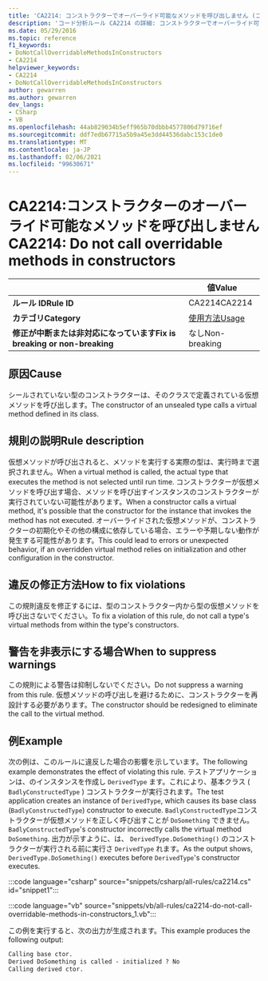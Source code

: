 ```yaml
---
title: 'CA2214: コンストラクターでオーバーライド可能なメソッドを呼び出しません (コード分析)'
description: 'コード分析ルール CA2214 の詳細: コンストラクターでオーバーライド可能なメソッドを呼び出しません'
ms.date: 05/29/2016
ms.topic: reference
f1_keywords:
- DoNotCallOverridableMethodsInConstructors
- CA2214
helpviewer_keywords:
- CA2214
- DoNotCallOverridableMethodsInConstructors
author: gewarren
ms.author: gewarren
dev_langs:
- CSharp
- VB
ms.openlocfilehash: 44ab829034b5eff965b70dbbb4577806d79716ef
ms.sourcegitcommit: ddf7edb67715a5b9a45e3dd44536dabc153c1de0
ms.translationtype: MT
ms.contentlocale: ja-JP
ms.lasthandoff: 02/06/2021
ms.locfileid: "99630671"
---
```

# <a name="ca2214-do-not-call-overridable-methods-in-constructors"></a><span data-ttu-id="5a3c5-103">CA2214:コンストラクターのオーバーライド可能なメソッドを呼び出しません</span><span class="sxs-lookup"><span data-stu-id="5a3c5-103">CA2214: Do not call overridable methods in constructors</span></span>

| | <span data-ttu-id="5a3c5-104">値</span><span class="sxs-lookup"><span data-stu-id="5a3c5-104">Value</span></span> |
|-|-|
| <span data-ttu-id="5a3c5-105">**ルール ID**</span><span class="sxs-lookup"><span data-stu-id="5a3c5-105">**Rule ID**</span></span> |<span data-ttu-id="5a3c5-106">CA2214</span><span class="sxs-lookup"><span data-stu-id="5a3c5-106">CA2214</span></span>|
| <span data-ttu-id="5a3c5-107">**カテゴリ**</span><span class="sxs-lookup"><span data-stu-id="5a3c5-107">**Category**</span></span> |[<span data-ttu-id="5a3c5-108">使用方法</span><span class="sxs-lookup"><span data-stu-id="5a3c5-108">Usage</span></span>](usage-warnings.md)|
| <span data-ttu-id="5a3c5-109">**修正が中断または非対応になっています**</span><span class="sxs-lookup"><span data-stu-id="5a3c5-109">**Fix is breaking or non-breaking**</span></span> |<span data-ttu-id="5a3c5-110">なし</span><span class="sxs-lookup"><span data-stu-id="5a3c5-110">Non-breaking</span></span>|

## <a name="cause"></a><span data-ttu-id="5a3c5-111">原因</span><span class="sxs-lookup"><span data-stu-id="5a3c5-111">Cause</span></span>

<span data-ttu-id="5a3c5-112">シールされていない型のコンストラクターは、そのクラスで定義されている仮想メソッドを呼び出します。</span><span class="sxs-lookup"><span data-stu-id="5a3c5-112">The constructor of an unsealed type calls a virtual method defined in its class.</span></span>

## <a name="rule-description"></a><span data-ttu-id="5a3c5-113">規則の説明</span><span class="sxs-lookup"><span data-stu-id="5a3c5-113">Rule description</span></span>

<span data-ttu-id="5a3c5-114">仮想メソッドが呼び出されると、メソッドを実行する実際の型は、実行時まで選択されません。</span><span class="sxs-lookup"><span data-stu-id="5a3c5-114">When a virtual method is called, the actual type that executes the method is not selected until run time.</span></span> <span data-ttu-id="5a3c5-115">コンストラクターが仮想メソッドを呼び出す場合、メソッドを呼び出すインスタンスのコンストラクターが実行されていない可能性があります。</span><span class="sxs-lookup"><span data-stu-id="5a3c5-115">When a constructor calls a virtual method, it's possible that the constructor for the instance that invokes the method has not executed.</span></span> <span data-ttu-id="5a3c5-116">オーバーライドされた仮想メソッドが、コンストラクターの初期化やその他の構成に依存している場合、エラーや予期しない動作が発生する可能性があります。</span><span class="sxs-lookup"><span data-stu-id="5a3c5-116">This could lead to errors or unexpected behavior, if an overridden virtual method relies on initialization and other configuration in the constructor.</span></span>

## <a name="how-to-fix-violations"></a><span data-ttu-id="5a3c5-117">違反の修正方法</span><span class="sxs-lookup"><span data-stu-id="5a3c5-117">How to fix violations</span></span>

<span data-ttu-id="5a3c5-118">この規則違反を修正するには、型のコンストラクター内から型の仮想メソッドを呼び出さないでください。</span><span class="sxs-lookup"><span data-stu-id="5a3c5-118">To fix a violation of this rule, do not call a type's virtual methods from within the type's constructors.</span></span>

## <a name="when-to-suppress-warnings"></a><span data-ttu-id="5a3c5-119">警告を非表示にする場合</span><span class="sxs-lookup"><span data-stu-id="5a3c5-119">When to suppress warnings</span></span>

<span data-ttu-id="5a3c5-120">この規則による警告は抑制しないでください。</span><span class="sxs-lookup"><span data-stu-id="5a3c5-120">Do not suppress a warning from this rule.</span></span> <span data-ttu-id="5a3c5-121">仮想メソッドの呼び出しを避けるために、コンストラクターを再設計する必要があります。</span><span class="sxs-lookup"><span data-stu-id="5a3c5-121">The constructor should be redesigned to eliminate the call to the virtual method.</span></span>

## <a name="example"></a><span data-ttu-id="5a3c5-122">例</span><span class="sxs-lookup"><span data-stu-id="5a3c5-122">Example</span></span>

<span data-ttu-id="5a3c5-123">次の例は、このルールに違反した場合の影響を示しています。</span><span class="sxs-lookup"><span data-stu-id="5a3c5-123">The following example demonstrates the effect of violating this rule.</span></span> <span data-ttu-id="5a3c5-124">テストアプリケーションは、のインスタンスを作成し `DerivedType` ます。これにより、基本クラス ( `BadlyConstructedType` ) コンストラクターが実行されます。</span><span class="sxs-lookup"><span data-stu-id="5a3c5-124">The test application creates an instance of `DerivedType`, which causes its base class (`BadlyConstructedType`) constructor to execute.</span></span> <span data-ttu-id="5a3c5-125">`BadlyConstructedType`コンストラクターが仮想メソッドを正しく呼び出すことが `DoSomething` できません。</span><span class="sxs-lookup"><span data-stu-id="5a3c5-125">`BadlyConstructedType`'s constructor incorrectly calls the virtual method `DoSomething`.</span></span> <span data-ttu-id="5a3c5-126">出力が示すように、は、 `DerivedType.DoSomething()` のコンストラクターが実行される前に実行さ `DerivedType` れます。</span><span class="sxs-lookup"><span data-stu-id="5a3c5-126">As the output shows, `DerivedType.DoSomething()` executes before `DerivedType`'s constructor executes.</span></span>

:::code language="csharp" source="snippets/csharp/all-rules/ca2214.cs" id="snippet1":::

:::code language="vb" source="snippets/vb/all-rules/ca2214-do-not-call-overridable-methods-in-constructors_1.vb":::

<span data-ttu-id="5a3c5-127">この例を実行すると、次の出力が生成されます。</span><span class="sxs-lookup"><span data-stu-id="5a3c5-127">This example produces the following output:</span></span>

```txt
Calling base ctor.
Derived DoSomething is called - initialized ? No
Calling derived ctor.
```
